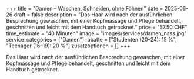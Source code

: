 +++
title = "Damen – Waschen, Schneiden, ohne Föhnen"
date = 2025-06-26
draft = false
description = "Das Haar wird nach der ausführlichen Besprechung gewaschen, mit einer Kopfmassage und Pflege behandelt, geschnitten und leicht mit dem Handtuch getrocknet."
price = "57.50 CHF"
time_estimate = "40 Minuten"
image = "images/services/damen_nass.jpg"
service_categories = ["Damen"]
rabatte = ["Studenten (20–24): 15 %", "Teenager (16–19): 20 %"]
zusatzoptionen = []
+++

Das Haar wird nach der ausführlichen Besprechung gewaschen, mit einer Kopfmassage und Pflege behandelt, geschnitten und leicht mit dem Handtuch getrocknet.

